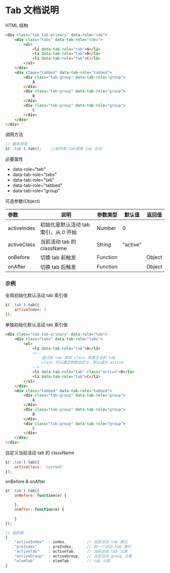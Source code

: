 # Tab 文档说明

HTML 结构

```html
<div class="tab tab-primary" data-role="tab">
    <div class="tabs" data-tab-role="tabs">
        <ul>
            <li data-tab-role="tab">A</li>
            <li data-tab-role="tab">B</li>
            <li data-tab-role="tab">C</li>
        </ul>
    </div>
    <div class="tabbed" data-tab-role="tabbed">
        <div class="tab-group" data-tab-role="group">
            A
        </div>
        <div class="tab-group" data-tab-role="group">
            B
        </div>
        <div class="tab-group" data-tab-role="group">
            C
        </div>
    </div>
</div>

```
调用方法

```js
// 基本调用
$('.tab').tab();	//给所有.tab调用 tab 方法
```

必要属性

* data-role="tab"
* data-tab-role="tabs"
* data-tab-role="tab"
* data-tab-role="tabbed"
* data-tab-role="group"

可选参数(Object)

 参数          | 说明                                         | 参数类型    | 默认值     | 返回值
:------------ | ------------------------------------------- | ---------- | --------- | ------
 activeIndex  | 初始化是默认活动 tab 索引，从 0 开始             | Number     | 0         | 
 activeClass  | 当前活动 tab 的 className                     | String     | "active"  | 
 onBefore     | 切换 tab 前触发                               | Function   |           | Object
 onAfter      | 切换 tab 后触发                               | Function   |           | Object


### 示例

全局初始化默认活动 tab 索引值
 
```js
$('.tab').tab({
	activeIndex: 2
});
```
单独初始化默认活动 tab 索引值

```html
<div class="tab tab-primary" data-role="tab">
    <div class="tabs" data-tab-role="tabs">
        <ul>
            <li data-tab-role="tab">A</li>
            <!-- 
            	通过给 tab 添加 class 来激活当前 tab
            	class 可以通过参数自定义，默认值为 active
            -->
            <li data-tab-role="tab" class="active">B</li>
            <li data-tab-role="tab">C</li>
        </ul>
    </div>
    <div class="tabbed" data-tab-role="tabbed">
        <div class="tab-group" data-tab-role="group">
            A
        </div>
        <div class="tab-group" data-tab-role="group">
            B
        </div>
        <div class="tab-group" data-tab-role="group">
            C
        </div>
    </div>
</div>
```
自定义当前活动 tab 的 className

```js
$('.tab').tab({
	activeClass: 'current'
});
```
onBefore & onAfter

```js
$('.tab').tab({
	onBefore: function(e) {
		
	},
	onAfter: function(e) {
	
	}
});

// 返回值
{
	"activeIndex"  : index,         // 当前活动 tab 索引
	"preIndex"     : preIndex,      // 前一个活动 tab 索引
	"activeTab"    : activeTab,     // 当前活动 tab 元素
	"activeGroup"  : activeGroup,   // 当前活动 group 元素
	"elemTab"      : elemTab        // tab 元素
}
```

